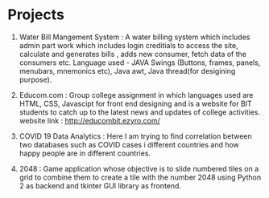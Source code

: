 # Projects
1. Water Bill Mangement System : A water billing system which includes admin part work which includes login creditials to access the site, calculate and generates bills , adds new consumer, fetch data of the consumers etc.
Language used - JAVA Swings (Buttons, frames, panels, menubars, mnemonics etc), Java awt, Java thread(for desigining purpose).

2. Educom.com :  Group college assignment in which languages used are HTML, CSS, Javascipt for front end designing and is a website for BIT students to catch up to the latest news and updates of college activities.
website link :  http://educombit.ezyro.com/

3. COVID 19 Data Analytics : Here I am trying to find correlation between two databases such as COVID cases i different countries and how happy people are in
different countries.

4. 2048 : Game application whose objective is to slide numbered tiles on a grid to combine them to create a tile with the number 2048 using Python 2 as backend and tkinter GUI     library as frontend.

 

